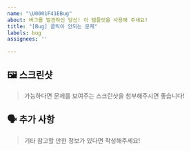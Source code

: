 ```yaml
---
name: "\U0001F41EBug"
about: 버그를 발견하신 당신! 이 템플릿을 사용해 주세요!
title: "[Bug] 클릭이 안되는 문제"
labels: bug
assignees: ''

---
```


## 🖼️ 스크린샷
> 가능하다면 문제를 보여주는 스크린샷을 첨부해주시면 좋습니다!

## 🗣️ 추가 사항
> 기타 참고할 만한 정보가 있다면 작성해주세요!
